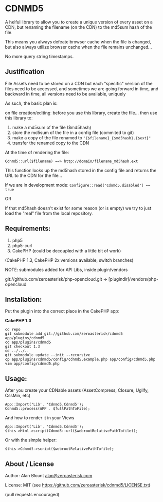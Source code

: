 CDNMD5
==========

A helful library to allow you to create a unique version of every asset on
a CDN, but renaming the filename (on the CDN) to the md5sum hash of the file.

This means you always defeate browser cache when the file is changed, but also
always utilize browser cache when the file remains unchanged...

No more query string timestamps.

Justification
---------------

File Assets need to be stored on a CDN
but each "specific" version of the files need to be accessed,
and sometimes we are going forward in time, and backward in time,
all versions need to be available, uniquely

As such, the basic plan is:

on file creation/editing:
before you use this library, create the file...
then use this library to:

1. make a md5sum of the file ($md5hash)
2. store the md5sum of the file in a config file (commited to git)
3. make a copy of the file renamed to `"{$filename}_{$md5hash}.{$ext}"`
4. transfer the renamed copy to the CDN

At the time of rendering the file:

`Cdnmd5::url($filename) ==> http://domain/filename_md5hash.ext`

This function looks up the md5hash stored in the config file and returns
the URL to the CDN for the file...

If we are in development mode: `Configure::read('Cdnmd5.disabled') == true`

OR

If that md5hash doesn't exist for some reason (or is empty) we try to just
load the "real" file from the local repository.

Requirements:
-------------------

1. php5
2. php5-curl
3. CakePHP (could be decoupled with a little bit of work)

(CakePHP 1.3, CakePHP 2x versions available, switch branches)

NOTE: submodules added for API Libs, inside plugin/vendors

git://github.com/zeroasterisk/php-opencloud.git -> [plugindir]/vendors/php-opencloud

Installation:
-------------------

Put the plugin into the correct place in the CakePHP app:

**CakePHP 1.3**

```
cd repo
git submodule add git://github.com/zeroasterisk/cdnmd5 app/plugins/cdnmd5
cd app/plugins/cdnmd5
git checkout 1.3
cd ../../..
git submodule update --init --recursive
cp app/plugins/cdnmd5/config/cdnmd5.example.php app/config/cdnmd5.php
vim app/config/cdnmd5.php
```

Usage:
-----------------

After you create your CDNable assets (AssetCompress, Closure, Uglify, CssMin, etc)

```
App::Import('Lib', 'Cdnmd5.Cdnmd5');
Cdnmd5::process(APP . $fullPathToFile);
```

And how to render it in your Views

```
App::Import('Lib', 'Cdnmd5.Cdnmd5');
$this->Html->script(Cdnmd5::url($webrootRelativePathTofile));
```

Or with the simple helper:

```
$this->Cdnmd5->script($webrootRelativePathTofile);
```

About / License
----------------

Author: Alan Blount <alan@zeroasterisk.com>

License: MIT (see https://github.com/zeroasterisk/cdnmd5/LICENSE.txt)

(pull requests encouraged)

